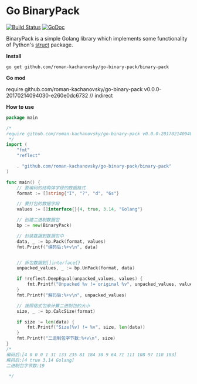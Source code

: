 # Go BinaryPack

[![Build Status](https://travis-ci.org/roman-kachanovsky/go-binary-pack.svg?branch=master)](https://travis-ci.org/roman-kachanovsky/go-binary-pack)
[![GoDoc](https://godoc.org/github.com/roman-kachanovsky/go-binary-pack/binary-pack?status.svg)](http://godoc.org/github.com/roman-kachanovsky/go-binary-pack/binary-pack)

BinaryPack is a simple Golang library which implements some functionality of Python's [struct](https://docs.python.org/2/library/struct.html) package.

**Install**

`go get github.com/roman-kachanovsky/go-binary-pack/binary-pack`

**Go mod**

require github.com/roman-kachanovsky/go-binary-pack v0.0.0-20170214094030-e260e0dc6732 // indirect


**How to use**

```go
package main

/*
require github.com/roman-kachanovsky/go-binary-pack v0.0.0-20170214094030-e260e0dc6732 // indirect
 */
import (
	"fmt"
	"reflect"

	. "github.com/roman-kachanovsky/go-binary-pack/binary-pack"
)

func main() {
	// 要编码的结构体字段的数据格式
	format := []string{"I", "?", "d", "6s"}

	// 要打包的数据字段
	values := []interface{}{4, true, 3.14, "Golang"}

	// 创建二进制数据包
	bp := new(BinaryPack)

	// 封装数据到数据包中
	data, _ := bp.Pack(format, values)
	fmt.Printf("编码后:%+v\n", data)


	// 拆包数据到[]interface{}
	unpacked_values, _ := bp.UnPack(format, data)

	if !reflect.DeepEqual(unpacked_values, values) {
		fmt.Printf("Unpacked %v != original %v", unpacked_values, values)
	}
	fmt.Printf("解码后:%+v\n", unpacked_values)

	// 按照格式包来计算二进制包的大小
	size, _ := bp.CalcSize(format)

	if size != len(data) {
		fmt.Printf("Size(%v) != %v", size, len(data))
	}
	fmt.Printf("二进制包字节数:%+v\n", size)
}
/*
编码后:[4 0 0 0 1 31 133 235 81 184 30 9 64 71 111 108 97 110 103]
解码后:[4 true 3.14 Golang]
二进制包字节数:19

 */



```
